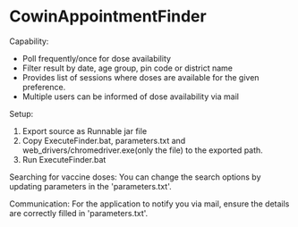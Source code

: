 # CowinAppointmentFinder

Capability:
* Poll frequently/once for dose availability
* Filter result by date, age group, pin code or district name
* Provides list of sessions where doses are available for the given preference.
* Multiple users can be informed of dose availability via mail

Setup:
1. Export source as Runnable jar file
2. Copy ExecuteFinder.bat, parameters.txt and web_drivers/chromedriver.exe(only the file) to the exported path.
3. Run ExecuteFinder.bat

Searching for vaccine doses:
You can change the search options by updating parameters in the 'parameters.txt'.

Communication:
For the application to notify you via mail, ensure the details are correctly filled in 'parameters.txt'. 
